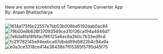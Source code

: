 Here are some screenshots of Temperature Converter App <br>
By: Arpan Bhattacharya
<hr>

![1614a175f6e22557e7bb03b008bd5192dab0ac84](https://user-images.githubusercontent.com/48471308/200904681-a5be8c66-1070-40ba-b70d-453ad291d7bc.jpg)
![79b00e8b638f37093549ce310136ca194a4946d7](https://user-images.githubusercontent.com/48471308/200904679-3169be05-b934-49a0-a452-efcd560a3b5d.jpg)
![7e6da8fa18fbfacf96125e6ec6a2b0c7b33ed9cd](https://user-images.githubusercontent.com/48471308/200904673-5556d50e-a6d4-4b36-9b5a-f20c0b929edb.jpg)
![fc21f782145e94eebca67dbdd89d5822b4c94a9a](https://user-images.githubusercontent.com/48471308/200904686-ffbf6490-590f-4023-b5d6-f867cf99a146.jpg)
![e0a3ce3318ce414e38438e7f05385f5795d45f75](https://user-images.githubusercontent.com/48471308/200904682-f42226a5-3b49-4fb9-a6b7-865ba9372ffb.jpg)
